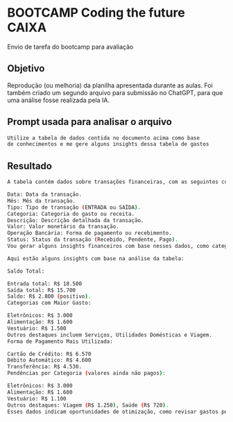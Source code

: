 # BOOTCAMP Coding the future CAIXA

Envio de tarefa do bootcamp para avaliação

## Objetivo

Reprodução (ou melhoria) da planilha apresentada durante as aulas.
Foi também criado um segundo arquivo para submissão no ChatGPT, para que uma análise fosse realizada pela IA.

## Prompt usada para analisar o arquivo

```bash
Utilize a tabela de dados contida no documento acima como base
de conhecimentos e me gere alguns insights dessa tabela de gastos
```

## Resultado

```bash
A tabela contém dados sobre transações financeiras, com as seguintes colunas:

Data: Data da transação.
Mês: Mês da transação.
Tipo: Tipo de transação (ENTRADA ou SAÍDA).
Categoria: Categoria do gasto ou receita.
Descrição: Descrição detalhada da transação.
Valor: Valor monetário da transação.
Operação Bancária: Forma de pagamento ou recebimento.
Status: Status da transação (Recebido, Pendente, Pago).
Vou gerar alguns insights financeiros com base nesses dados, como categorias com maior impacto financeiro, fluxo de caixa, e proporção de gastos por categorias. Um momento enquanto faço a análise. ​​

Aqui estão alguns insights com base na análise da tabela:

Saldo Total:

Entrada total: R$ 18.500
Saída total: R$ 15.700
Saldo: R$ 2.800 (positivo).
Categorias com Maior Gasto:

Eletrônicos: R$ 3.000
Alimentação: R$ 1.600
Vestuário: R$ 1.500
Outros destaques incluem Serviços, Utilidades Domésticas e Viagem.
Forma de Pagamento Mais Utilizada:

Cartão de Crédito: R$ 6.570
Débito Automático: R$ 4.600
Transferência: R$ 4.530.
Pendências por Categoria (valores ainda não pagos):

Eletrônicos: R$ 3.000
Alimentação: R$ 1.600
Vestuário: R$ 1.100
Outros destaques: Viagem (R$ 1.250), Saúde (R$ 720).
Esses dados indicam oportunidades de otimização, como revisar gastos pendentes e avaliar se o uso do cartão de crédito está alinhado com o orçamento. Se desejar, posso aprofundar a análise em algum aspecto específico.
```
